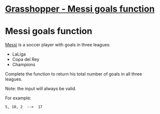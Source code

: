 # [Grasshopper - Messi goals function](https://www.codewars.com/kata/grasshopper-messi-goals-function "https://www.codewars.com/kata/55f73be6e12baaa5900000d4")

# Messi goals function

[Messi](https://en.wikipedia.org/wiki/Lionel_Messi) is a soccer player with goals in three leagues: 

- LaLiga
- Copa del Rey
- Champions

Complete the function to return his total number of goals in all three leagues.

Note: the input will always be valid.

For example:

```
5, 10, 2  -->  17
```